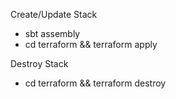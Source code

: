 Create/Update Stack
* sbt assembly
* cd terraform && terraform apply

Destroy Stack
* cd terraform && terraform destroy